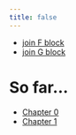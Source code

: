 ```yaml
---
title: false
---
```

* [join F block](https://submit.cs50.io/invites/fd20255cec904df5b4df87e64400c792)
* [join G block](https://submit.cs50.io/invites/e4eb8ffd2ac44a02b2f2c2ce153ba3db)
# So far...
* [Chapter 0](curriculum/0)
* [Chapter 1](curriculum/1)
